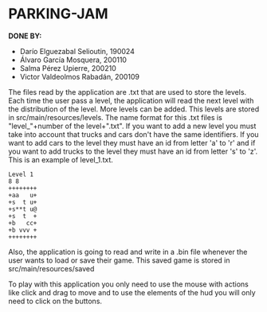 # PARKING-JAM


**DONE BY:**

-   Darío Elguezabal Selioutin, 190024
-   Álvaro García Mosquera, 200110
-   Salma Pérez Upierre, 200210
-   Victor Valdeolmos Rabadán, 200109





The files read by the application are .txt that are used to store the levels. Each time the user pass a level, the application will read the next level with the distribution of the level. More levels can be added. This levels are stored in src/main/resources/levels. The name format for this .txt files is "level_"+number of the level+".txt". If you want to add a new level you must take into account that trucks and cars don't have the same identifiers. If you want to add cars to the level they must have an id from letter 'a' to 'r' and if you want to add trucks to the level they must have an id from letter 's' to 'z'. This is an example of level_1.txt.

    Level 1
    8 8
    ++++++++
    +aa   u+
    +s  t u+
    +s**t u@
    +s  t  +
    +b   cc+
    +b vvv +
    ++++++++
 




Also, the application is going to read and write in a .bin file whenever the user wants to load or save their game. This saved game is stored in src/main/resources/saved

To play with this application you only need to use the mouse with actions like click and drag to move and to use the elements of the hud you will only need to click on the buttons.

